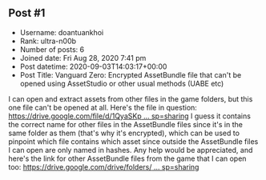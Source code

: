 ## Post #1
- Username: doantuankhoi
- Rank: ultra-n00b
- Number of posts: 6
- Joined date: Fri Aug 28, 2020 7:41 pm
- Post datetime: 2020-09-03T14:03:17+00:00
- Post Title: Vanguard Zero: Encrypted AssetBundle file that can't be opened using AssetStudio or other usual methods (UABE etc)

I can open and extract assets from other files in the game folders, but this one file can't be opened at all. Here's the file in question: [https://drive.google.com/file/d/1QyaSKp ... sp=sharing](https://drive.google.com/file/d/1QyaSKpIYQugyMeikf1AzwkEjd49ySx25/view?usp=sharing)
I guess it contains the correct name for other files in the AssetBundle files since it's in the same folder as them (that's why it's encrypted), which can be used to pinpoint which file contains which asset since outside the AssetBundle files I can open are only named in hashes.
Any help would be appreciated, and here's the link for other AssetBundle files from the game that I can open too: [https://drive.google.com/drive/folders/ ... sp=sharing](https://drive.google.com/drive/folders/1DYL2EoJ7Jdt6vt2FDk1aN7dA6ix-hVoE?usp=sharing)
